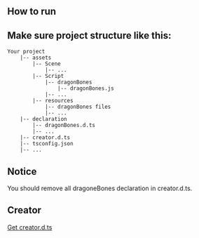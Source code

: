 ## How to run

## Make sure project structure like this:
```
Your project
    |-- assets
        |-- Scene
            |-- ...
        |-- Script
            |-- dragonBones
                |-- dragonBones.js
            |-- ...
        |-- resources
            |-- dragonBones files
            |-- ...
    |-- declaration
        |-- dragonBones.d.ts
        |-- ...
    |-- creator.d.ts
    |-- tsconfig.json
    |-- ...
```

## Notice
You should remove all dragoneBones declaration in creator.d.ts.

## Creator
[Get creator.d.ts](https://google.com/)